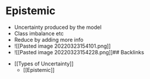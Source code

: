# Epistemic
- Uncertainty produced by the model 
- Class imbalance etc
- Reduce by adding more info
- ![[Pasted image 20220323154101.png]]
- ![[Pasted image 20220323154228.png]]## Backlinks
* [[Types of Uncertainty]]
	* [[Epistemic]]

